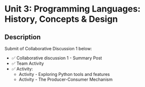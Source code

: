 # Unit 3: Programming Languages: History, Concepts & Design

## Description

Submit of Collaborative Discussion 1 below:
- ✅ Collaborative discussion 1 - Summary Post
- ✅ Team Activity
- ✅ Activity:
  * Activity - Exploring Python tools and features
  * Activity - The Producer-Consumer Mechanism
